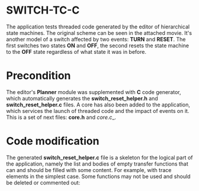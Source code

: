 # SWITCH-TC-C

The application tests threaded code generated by the editor of hierarchical state machines. The original scheme can be seen in the attached movie. It's another model of a switch affected by two events: __TURN__ and __RESET__. The first switches two states __ON__ and __OFF__, the second resets the state machine to the __OFF__ state regardless of what state it was in before.

# Precondition

The editor's __Planner__ module was supplemented with __C__ code generator, which automatically generates the __switch_reset_helper.h__ and __switch_reset_helper.c__ files. A core has also been added to the application, which services the launch of threaded code and the impact of events on it. This is a set of next files: __core.h__ and _core.c__.

# Code modification

The generated __switch_reset_helper.c__ file is a skeleton for the logical part of the application, namely the list and bodies of empty transfer functions that can and should be filled with some content. For example, with trace elements in the simplest case. Some functions may not be used and should be deleted or commented out:

